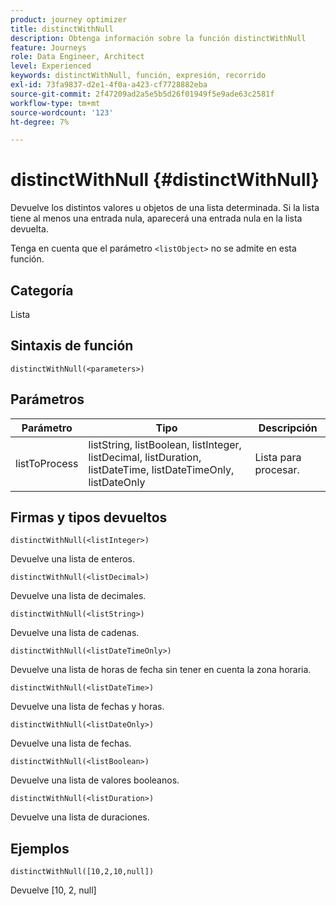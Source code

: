 ```yaml
---
product: journey optimizer
title: distinctWithNull
description: Obtenga información sobre la función distinctWithNull
feature: Journeys
role: Data Engineer, Architect
level: Experienced
keywords: distinctWithNull, función, expresión, recorrido
exl-id: 73fa9837-d2e1-4f0a-a423-cf7728882eba
source-git-commit: 2f47209ad2a5e5b5d26f01949f5e9ade63c2581f
workflow-type: tm+mt
source-wordcount: '123'
ht-degree: 7%

---
```


# distinctWithNull {#distinctWithNull}

Devuelve los distintos valores u objetos de una lista determinada. Si la lista tiene al menos una entrada nula, aparecerá una entrada nula en la lista devuelta.

Tenga en cuenta que el parámetro `<listObject>` no se admite en esta función.

## Categoría

Lista

## Sintaxis de función

`distinctWithNull(<parameters>)`

## Parámetros

| Parámetro | Tipo | Descripción |
|-----------|------------------|------------------|
| listToProcess | listString, listBoolean, listInteger, listDecimal, listDuration, listDateTime, listDateTimeOnly, listDateOnly | Lista para procesar. |

## Firmas y tipos devueltos

`distinctWithNull(<listInteger>)`

Devuelve una lista de enteros.

`distinctWithNull(<listDecimal>)`

Devuelve una lista de decimales.

`distinctWithNull(<listString>)`

Devuelve una lista de cadenas.

`distinctWithNull(<listDateTimeOnly>)`

Devuelve una lista de horas de fecha sin tener en cuenta la zona horaria.

`distinctWithNull(<listDateTime>)`

Devuelve una lista de fechas y horas.

`distinctWithNull(<listDateOnly>)`

Devuelve una lista de fechas.

`distinctWithNull(<listBoolean>)`

Devuelve una lista de valores booleanos.

`distinctWithNull(<listDuration>)`

Devuelve una lista de duraciones.

## Ejemplos

`distinctWithNull([10,2,10,null])`

Devuelve [10, 2, null]
